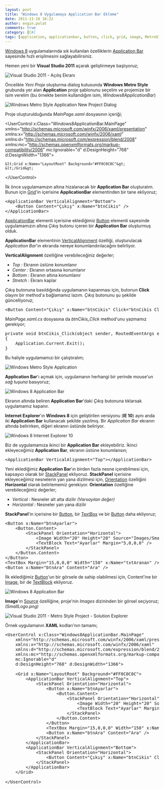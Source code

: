```yaml
---
layout: post
title: "Windows 8 Uygulamaya Application Bar Ekleme"
date: 2011-11-16 16:22
author: engin.polat
comments: true
category: [C#]
tags: [application, applicationbar, button, click, grid, image, MetroUI, orientation, stackpanel, textblock, textbox, usercontrol, verticalalignment, visual studio 2011, windows8, xaml]
---
```

<a href="http://www.enginpolat.com/etiket/windows8/" target="_blank" rel="noopener">Windows 8</a> uygulamalarında sık kullanılan özelliklerin <a href="http://msdn.microsoft.com/en-us/library/ff431801.aspx" target="_blank" rel="noopener">Application Bar</a> sayesinde hızlı erişilmesini sağlayabilirsiniz.

Hemen yeni bir **Visual Studio 2011** açarak geliştirmeye başlıyoruz;

![](/assets/uploads/2011/10/4.png "Visual Studio 2011 - Açılış Ekranı")

Öncelikle *Yeni Proje* oluşturma dialog kutusunda **Windows Metro Style** grubunda yer alan **Application** proje şablonunu seçelim ve projemize bir isim verelim (bu örnekte benim kullandığım isim, *Windows8ApplicationBar*)

![](/assets/uploads/2011/11/Windows8-ApplicationBar-1.png "Windows Metro Style Application New Project Dialog")

Proje oluşturulduğunda *MainPage.xaml* dosyasının içeriği;



&lt;UserControl x:Class="Windows8ApplicationBar.MainPage"
    xmlns="http://schemas.microsoft.com/winfx/2006/xaml/presentation"
    xmlns:x="http://schemas.microsoft.com/winfx/2006/xaml"
    xmlns:d="http://schemas.microsoft.com/expression/blend/2008"
    xmlns:mc="http://schemas.openxmlformats.org/markup-compatibility/2006"
    mc:Ignorable="d"
    d:DesignHeight="768" d:DesignWidth="1366"&gt;

    &lt;Grid x:Name="LayoutRoot" Background="#FF0C0C0C"&gt;
    &lt;/Grid&gt;

&lt;/UserControl&gt;</pre>

İlk önce uygulamamızın altına hizalanacak bir **Application Bar** oluşturalım. Bunun için <a href="http://msdn.microsoft.com/library/windows.ui.xaml.controls.applicationbar" title="Grid Control" target="_blank" rel="noopener">Grid</a>'in içerisine **ApplicationBar** elementinden bir tane ekliyoruz;

<pre class="brush:xml">&lt;ApplicationBar VerticalAlignment="Bottom"&gt;
    &lt;Button Content="Çıkış" x:Name="btnCikis" /&gt;
&lt;/ApplicationBar&gt;</pre>

<a href="http://msdn.microsoft.com/library/windows.ui.xaml.controls.applicationbar" title="Application Bar Control" target="_blank" rel="noopener">ApplicationBar</a> elementi içerisine eklediğimiz <a href="http://msdn.microsoft.com/library/windows.ui.xaml.controls.button" title="Button Control" target="_blank" rel="noopener">Button</a> elementi sayesinde uygulamamızın altına *Çıkış* butonu içeren bir **Application Bar** oluşturmuş olduk.

**ApplicationBar** elementinin <a href="http://msdn.microsoft.com/library/windows.ui.xaml.verticalalignment" title="ApplicationBar - VerticalAlignment" target="_blank" rel="noopener">VerticalAlignment</a> özelliği, oluşturulacak *Application Bar*'ın ekranda nereye konumlandırılacağını belirliyor.

**VerticalAlignment** özelliğine verebileceğiniz değerler;



*   *Top :* Ekranın üstüne konumlanır
*   *Center :* Ekranın ortasına konumlanır
*   *Bottom :* Ekranın altına konumlanır
*   *Stretch :* Ekranı kaplar

*Çıkış* butonuna basıldığında uygulamanın kapanması için, butonun **Click** olayını bir method'a bağlamamız lazım. *Çıkış* butonunu şu şekilde güncelliyoruz;

<pre class="brush:xml">&lt;Button Content="Çıkış" x:Name="btnCikis" Click="btnCikis_Click" /&gt;</pre>

*MainPage.xaml.cs* dosyasına da *btnCikis_Click* method'unu yazmamız gerekiyor;

<pre class="brush:csharp">private void btnCikis_Click(object sender, RoutedEventArgs e)
{
    Application.Current.Exit();
}</pre>

Bu haliyle uygulamamızı bir çalıştıralım;

![](/assets/uploads/2011/11/Windows8-ApplicationBar-3.png "Windows Metro Style Application")

**Application Bar**'ı açmak için, uygulamanın herhangi bir yerinde mouse'un *sağ tuşuna* basıyoruz;

![](/assets/uploads/2011/11/Windows8-ApplicationBar-4.png "Windows 8 Application Bar")

Ekranın altında beliren **Application Bar**'daki *Çıkış* butonuna tıklarsak uygulamamız kapanır.

**Internet Explorer**'ın **Windows 8** için geliştirilen versiyonu (**IE 10**) aynı anda iki **Application Bar** kullanacak şekilde yazılmış. Bir *Application Bar* ekranın altında belirirken, diğeri ekranın üstünde beliriyor.

![](/assets/uploads/2011/11/Windows8-ApplicationBar-5.png "Windows 8 Internet Explorer 10")

Biz de uygulamamıza ikinci bir **Application Bar** ekleyebiliriz. İkinci ekleyeceğimiz **Application Bar**, ekranın üstüne konumlansın;

<pre class="brush:xml">&lt;ApplicationBar VerticalAlignment="Top"&gt;&lt;/ApplicationBar&gt;</pre>

Yeni eklediğimiz **Application Bar**'ın birden fazla nesne içerebilmesi için, kapsayıcı olarak bir <a href="http://msdn.microsoft.com/library/windows.ui.xaml.controls.applicationbar" title="StackPanel Control" target="_blank" rel="noopener">StackPanel</a> ekliyoruz. **StackPanel** içerisine ekleyeceğimiz nesnelerin yan yana dizilmesi için, <a href="http://msdn.microsoft.com/en-gb/library/windows.ui.xaml.controls.orientation" title="StackPanel Orientation" target="_blank" rel="noopener">Orientation</a> özelliğini **Horizontal** olarak belirlememiz gerekiyor. **Orientation** özelliğine verebileceğimiz değerler;



*   *Vertical :* Nesneler alt alta dizilir *(Varsayılan değer)*
*   *Horizontal :* Nesneler yan yana dizilir

**StackPanel**'in içerisine bir <a href="http://msdn.microsoft.com/en-gb/library/windows.ui.xaml.controls.button" title="Button Control" target="_blank" rel="noopener">Button</a>, bir <a href="http://msdn.microsoft.com/en-gb/library/windows.ui.xaml.controls.textbox" title="TextBox Control" target="_blank" rel="noopener">TextBox</a> ve bir <a href="http://msdn.microsoft.com/en-gb/library/windows.ui.xaml.controls.button" title="Button Control" target="_blank" rel="noopener">Button</a> daha ekliyoruz;

<pre class="brush:xml">&lt;Button x:Name="btnAyarlar"&gt;
    &lt;Button.Content&gt;
        &lt;StackPanel Orientation="Horizontal"&gt;
            &lt;Image Width="20" Height="20" Source="Images/SmallLogo.png" /&gt;
            &lt;TextBlock Text="Ayarlar" Margin="5,0,0,0" /&gt;
        &lt;/StackPanel&gt;
    &lt;/Button.Content&gt;
&lt;/Button&gt;
&lt;TextBox Margin="15,0,0,0" Width="150" x:Name="txtAranan" /&gt;
&lt;Button x:Name="btnAra" Content="Ara" /&gt;</pre>

İlk eklediğimiz <a href="http://msdn.microsoft.com/en-gb/library/windows.ui.xaml.controls.button" title="Button Control" target="_blank" rel="noopener">Button</a>'un bir görsele de sahip olabilmesi için, Content'ine bir <a href="http://msdn.microsoft.com/en-gb/library/windows.ui.xaml.controls.image" title="Image Control" target="_blank" rel="noopener">Image</a>, bir de <a href="http://msdn.microsoft.com/en-gb/library/windows.ui.xaml.controls.textblock" title="Textblock Control" target="_blank" rel="noopener">TextBlock</a> ekliyoruz.

![](/assets/uploads/2011/11/Windows8-ApplicationBar-6.png "Windows 8 Application Bar")

**Image**'ın <a href="http://msdn.microsoft.com/library/windows.ui.xaml.controls.image.source" title="Image Source Property" target="_blank" rel="noopener">Source</a> özelliğine, proje'nin *Images* dizininden bir görsel seçiyoruz; *(SmallLogo.png)*

![](/assets/uploads/2011/11/Windows8-ApplicationBar-2.png "Visual Studio 2011 - Metro Style Project - Solution Explorer")

Örnek uygulamanın **XAML** kodları'nın tamamı;

<pre class="brush:xml">&lt;UserControl x:Class="Windows8ApplicationBar.MainPage"
    xmlns="http://schemas.microsoft.com/winfx/2006/xaml/presentation"
    xmlns:x="http://schemas.microsoft.com/winfx/2006/xaml"
    xmlns:d="http://schemas.microsoft.com/expression/blend/2008"
    xmlns:mc="http://schemas.openxmlformats.org/markup-compatibility/2006"
    mc:Ignorable="d"
    d:DesignHeight="768" d:DesignWidth="1366"&gt;

    &lt;Grid x:Name="LayoutRoot" Background="#FF0C0C0C"&gt;
        &lt;ApplicationBar VerticalAlignment="Top"&gt;
            &lt;StackPanel Orientation="Horizontal"&gt;
                &lt;Button x:Name="btnAyarlar"&gt;
                    &lt;Button.Content&gt;
                        &lt;StackPanel Orientation="Horizontal"&gt;
                            &lt;Image Width="20" Height="20" Source="Images/SmallLogo.png" /&gt;
                            &lt;TextBlock Text="Ayarlar" Margin="5,0,0,0" /&gt;
                        &lt;/StackPanel&gt;
                    &lt;/Button.Content&gt;
                &lt;/Button&gt;
                &lt;TextBox Margin="15,0,0,0" Width="150" x:Name="txtAranan" /&gt;
                &lt;Button x:Name="btnAra" Content="Ara" /&gt;
            &lt;/StackPanel&gt;
        &lt;/ApplicationBar&gt;
        &lt;ApplicationBar VerticalAlignment="Bottom"&gt;
            &lt;StackPanel Orientation="Horizontal"&gt;
                &lt;Button Content="Çıkış" x:Name="btnCikis" Click="btnCikis_Click" /&gt;
            &lt;/StackPanel&gt;
        &lt;/ApplicationBar&gt;
    &lt;/Grid&gt;

&lt;/UserControl&gt;


